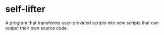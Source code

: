 # self-lifter
A program that transforms user-provided scripts into new scripts that can output their own source code.

